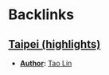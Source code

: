 
# Backlinks
## [Taipei (highlights)](<Taipei (highlights).md>)
- **[Author](<Author.md>):** [Tao Lin](<Tao Lin.md>)

